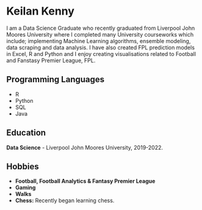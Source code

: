 # Keilan Kenny
I am a Data Science Graduate who recently graduated from Liverpool John Moores University where I completed many University courseworks which include; implementing Machine Learning algorithms, ensemble modeling, data scraping and data analysis. I have also created FPL prediction models in Excel, R and Python and I enjoy creating visualisations related to Football and Fanstasy Premier League, FPL.

## Programming Languages
- R
- Python
- SQL
- Java

## Education
**Data Science** - Liverpool John Moores University, 2019-2022.

## Hobbies
- **Football, Football Analytics & Fantasy Premier League**
- **Gaming**
- **Walks**
- **Chess:** Recently began learning chess.
